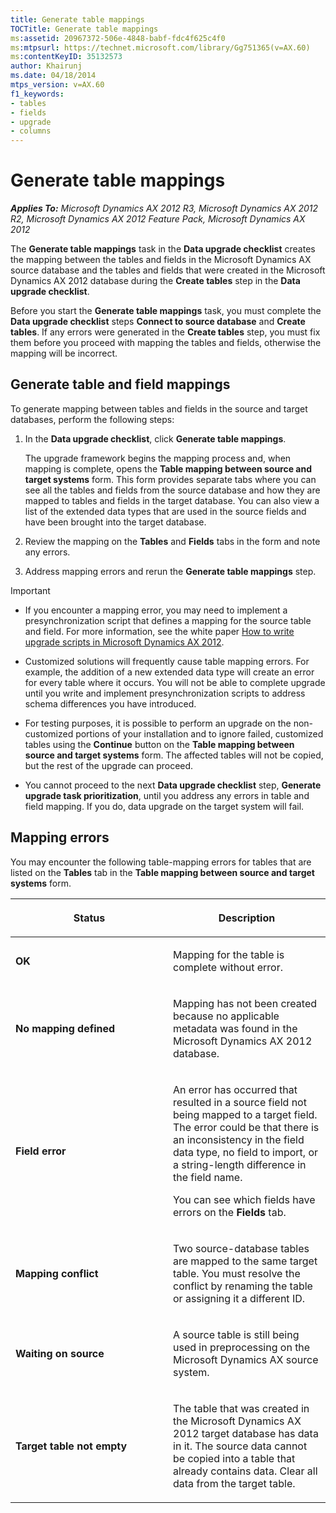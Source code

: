 ```yaml
---
title: Generate table mappings
TOCTitle: Generate table mappings
ms:assetid: 20967372-506e-4848-babf-fdc4f625c4f0
ms:mtpsurl: https://technet.microsoft.com/library/Gg751365(v=AX.60)
ms:contentKeyID: 35132573
author: Khairunj
ms.date: 04/18/2014
mtps_version: v=AX.60
f1_keywords:
- tables
- fields
- upgrade
- columns
---
```


# Generate table mappings 


_**Applies To:** Microsoft Dynamics AX 2012 R3, Microsoft Dynamics AX 2012 R2, Microsoft Dynamics AX 2012 Feature Pack, Microsoft Dynamics AX 2012_

The **Generate table mappings** task in the **Data upgrade checklist** creates the mapping between the tables and fields in the Microsoft Dynamics AX source database and the tables and fields that were created in the Microsoft Dynamics AX 2012 database during the **Create tables** step in the **Data upgrade checklist**.

Before you start the **Generate table mappings** task, you must complete the **Data upgrade checklist** steps **Connect to source database** and **Create tables**. If any errors were generated in the **Create tables** step, you must fix them before you proceed with mapping the tables and fields, otherwise the mapping will be incorrect.

## Generate table and field mappings

To generate mapping between tables and fields in the source and target databases, perform the following steps:

1.  In the **Data upgrade checklist**, click **Generate table mappings**.
    
    The upgrade framework begins the mapping process and, when mapping is complete, opens the **Table mapping between source and target systems** form. This form provides separate tabs where you can see all the tables and fields from the source database and how they are mapped to tables and fields in the target database. You can also view a list of the extended data types that are used in the source fields and have been brought into the target database.

2.  Review the mapping on the **Tables** and **Fields** tabs in the form and note any errors.

3.  Address mapping errors and rerun the **Generate table mappings** step.


> [!IMPORTANT]
> <UL>
> <LI>
> <P>If you encounter a mapping error, you may need to implement a presynchronization script that defines a mapping for the source table and field. For more information, see the white paper <A href="http://go.microsoft.com/fwlink/?linkid=196559%26clcid=0x409">How to write upgrade scripts in Microsoft Dynamics AX 2012</A>.</P>
> <LI>
> <P>Customized solutions will frequently cause table mapping errors. For example, the addition of a new extended data type will create an error for every table where it occurs. You will not be able to complete upgrade until you write and implement presynchronization scripts to address schema differences you have introduced.</P>
> <LI>
> <P>For testing purposes, it is possible to perform an upgrade on the non-customized portions of your installation and to ignore failed, customized tables using the <STRONG>Continue</STRONG> button on the <STRONG>Table mapping between source and target systems</STRONG> form. The affected tables will not be copied, but the rest of the upgrade can proceed.</P>
> <LI>
> <P>You cannot proceed to the next <STRONG>Data upgrade checklist</STRONG> step, <STRONG>Generate upgrade task prioritization</STRONG>, until you address any errors in table and field mapping. If you do, data upgrade on the target system will fail.</P></LI></UL>



## Mapping errors

You may encounter the following table-mapping errors for tables that are listed on the **Tables** tab in the **Table mapping between source and target systems** form.

<table>
<colgroup>
<col style="width: 50%" />
<col style="width: 50%" />
</colgroup>
<thead>
<tr class="header">
<th><p>Status</p></th>
<th><p>Description</p></th>
</tr>
</thead>
<tbody>
<tr class="odd">
<td><p><strong>OK</strong></p></td>
<td><p>Mapping for the table is complete without error.</p></td>
</tr>
<tr class="even">
<td><p><strong>No mapping defined</strong></p></td>
<td><p>Mapping has not been created because no applicable metadata was found in the Microsoft Dynamics AX 2012 database.</p></td>
</tr>
<tr class="odd">
<td><p><strong>Field error</strong></p></td>
<td><p>An error has occurred that resulted in a source field not being mapped to a target field. The error could be that there is an inconsistency in the field data type, no field to import, or a string-length difference in the field name.</p>
<p>You can see which fields have errors on the <strong>Fields</strong> tab.</p></td>
</tr>
<tr class="even">
<td><p><strong>Mapping conflict</strong></p></td>
<td><p>Two source-database tables are mapped to the same target table. You must resolve the conflict by renaming the table or assigning it a different ID.</p></td>
</tr>
<tr class="odd">
<td><p><strong>Waiting on source</strong></p></td>
<td><p>A source table is still being used in preprocessing on the Microsoft Dynamics AX source system.</p></td>
</tr>
<tr class="even">
<td><p><strong>Target table not empty</strong></p></td>
<td><p>The table that was created in the Microsoft Dynamics AX 2012 target database has data in it. The source data cannot be copied into a table that already contains data. Clear all data from the target table.</p></td>
</tr>
</tbody>
</table>

  


